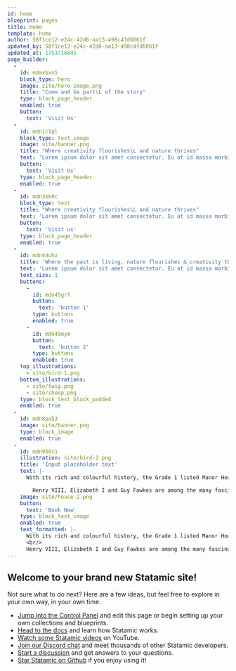 ```yaml
---
id: home
blueprint: pages
title: Home
template: home
author: 58f1ce12-e24c-42d6-aa13-498c4fd6061f
updated_by: 58f1ce12-e24c-42d6-aa13-498c4fd6061f
updated_at: 1753716845
page_builder:
  -
    id: mdmxbxn5
    block_type: hero
    image: site/hero-image.png
    title: "Come and be part\L of the story"
    type: block_page_header
    enabled: true
    button:
      text: 'Visit Us'
  -
    id: mdn1c1ql
    block_type: text_image
    image: site/banner.png
    title: "Where creativity flourishes\L and nature thrives"
    text: 'Lorem ipsum dolor sit amet consectetur. Eu at id massa morbi. Enim nunc nisl auctor consequat et platea aliquam. Nunc purus ultricies eleifend bibendum. Enim pellentesque diam diam feugiat et auctor placerat tellus. Turpis sodales adipiscing est nisi dictum semper. Facilisi pellentesque morbi quisque nec odio nisl bibendum. At posuere leo est sollicitudin.'
    button:
      text: 'Visit Us'
    type: block_page_header
    enabled: true
  -
    id: mdn3kk0c
    block_type: text
    title: "Where creativity flourishes\L and nature thrives"
    text: 'Lorem ipsum dolor sit amet consectetur. Eu at id massa morbi. Enim nunc nisl auctor consequat et platea aliquam. Nunc purus ultricies eleifend bibendum. Enim pellentesque diam diam feugiat et auctor placerat tellus. Turpis sodales adipiscing est nisi dictum semper. Facilisi pellentesque morbi quisque nec odio nisl bibendum. At posuere leo est sollicitudin.'
    button:
      text: 'Visit us'
    type: block_page_header
    enabled: true
  -
    id: mdn44uhz
    title: 'Where the past is living, nature flourishes & creativity thrives.'
    text: 'Lorem ipsum dolor sit amet consectetur. Eu at id massa morbi. Enim nunc nisl auctor consequat et platea aliquam. Nunc purus ultricies eleifend bibendum. Enim pellentesque diam diam feugiat et auctor placerat tellus. Turpis sodales adipiscing est nisi dictum semper. Facilisi pellentesque morbi quisque nec odio nisl bibendum. At posuere leo est sollicitudin.'
    text_size: 1
    buttons:
      -
        id: mdn45grf
        button:
          text: 'button 1'
        type: buttons
        enabled: true
      -
        id: mdn45mym
        button:
          text: 'button 2'
        type: buttons
        enabled: true
    top_illustrations:
      - site/bird-1.png
    bottom_illustrations:
      - site/twig.png
      - site/sheep.png
    type: block_text_block_padded
    enabled: true
  -
    id: mdn8pa53
    image: site/banner.png
    type: block_image
    enabled: true
  -
    id: mdn950c1
    illustration: site/bird-2.png
    title: 'Input placeholder text'
    text: |-
      With its rich and colourful history, the Grade 1 listed Manor House at West Horsley Place has a wealth of secrets to share. 

        Henry VIII, Elizabeth I and Guy Fawkes are among the many fascinating characters to have walked the corridors. Explore the house at your leisure on one of our monthly open days, or book a guided tour.
    image: site/house-2.png
    button:
      text: 'Book Now'
    type: block_text_image
    enabled: true
    text_formatted: |-
      With its rich and colourful history, the Grade 1 listed Manor House at West Horsley Place has a wealth of secrets to share. 
      <br/>
      Henry VIII, Elizabeth I and Guy Fawkes are among the many fascinating characters to have walked the corridors. Explore the house at your leisure on one of our monthly open days, or book a guided tour.
---
```

## Welcome to your brand new Statamic site!

Not sure what to do next? Here are a few ideas, but feel free to explore in your own way, in your own time.

- [Jump into the Control Panel](/cp) and edit this page or begin setting up your own collections and blueprints.
- [Head to the docs](https://statamic.dev) and learn how Statamic works.
- [Watch some Statamic videos](https://youtube.com/statamic) on YouTube.
- [Join our Discord chat](https://statamic.com/discord) and meet thousands of other Statamic developers.
- [Start a discussion](https://github.com/statamic/cms/discussions) and get answers to your questions.
- [Star Statamic on Github](https://github.com/statamic/cms) if you enjoy using it!